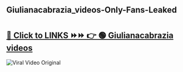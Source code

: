 
 ## Giulianacabrazia_videos-Only-Fans-Leaked

# <h2><a href="https://clipsfans.com/Giulianacabrazia_videos&ref=git">🔗 Click to LINKS ⏩⏩ 👉 🟢 Giulianacabrazia videos </a></h2>

<a href="https://clipsfans.com/Giulianacabrazia_videos&ref=git" rel="nofollow" data-target="animated-image.originalLink"><img src="https://i.ibb.co.com/xMMVF88/686577567.gif" alt="Viral Video Original" style="max-width: 100%; display: inline-block;" data-target="animated-image.originalImage"></a>
